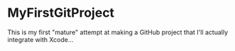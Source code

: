 # MyFirstGitProject
This is my first "mature" attempt at making a GitHub project that I'll actually integrate with Xcode...
